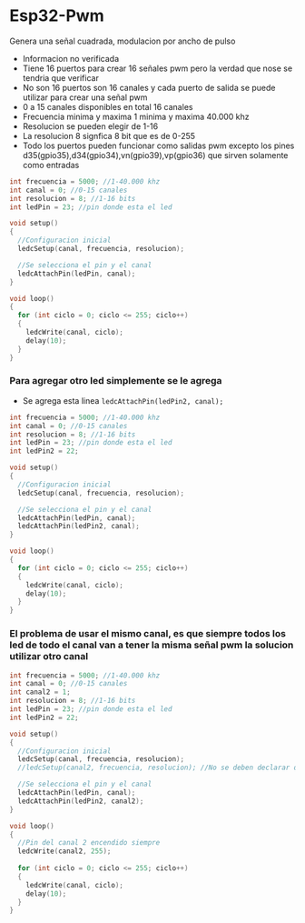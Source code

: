 # Esp32-Pwm
Genera una señal cuadrada, modulacion por ancho de pulso

* Informacion no verificada
* Tiene 16 puertos para crear 16 señales pwm pero la verdad que nose se tendria que verificar
* No son 16 puertos son 16 canales y cada puerto de salida se puede utilizar para crear una señal pwm
* 0 a 15 canales disponibles en total 16 canales
* Frecuencia minima y maxima 1 minima y maxima 40.000 khz
* Resolucion se pueden elegir de 1-16
* La resolucion 8 signfica 8 bit que es de 0-255
* Todo los puertos pueden funcionar como salidas pwm excepto los pines d35(gpio35),d34(gpio34),vn(gpio39),vp(gpio36) que sirven solamente como entradas

```c++
int frecuencia = 5000; //1-40.000 khz
int canal = 0; //0-15 canales
int resolucion = 8; //1-16 bits
int ledPin = 23; //pin donde esta el led

void setup()
{
  //Configuracion inicial
  ledcSetup(canal, frecuencia, resolucion);

  //Se selecciona el pin y el canal
  ledcAttachPin(ledPin, canal);
}

void loop()
{
  for (int ciclo = 0; ciclo <= 255; ciclo++)
  {
    ledcWrite(canal, ciclo);
    delay(10);
  }
}
```
### Para agregar otro led simplemente se le agrega 
* Se agrega esta linea ```ledcAttachPin(ledPin2, canal); ```

```c++
int frecuencia = 5000; //1-40.000 khz
int canal = 0; //0-15 canales
int resolucion = 8; //1-16 bits
int ledPin = 23; //pin donde esta el led
int ledPin2 = 22;

void setup()
{
  //Configuracion inicial
  ledcSetup(canal, frecuencia, resolucion);

  //Se selecciona el pin y el canal
  ledcAttachPin(ledPin, canal);
  ledcAttachPin(ledPin2, canal);
}

void loop()
{
  for (int ciclo = 0; ciclo <= 255; ciclo++)
  {
    ledcWrite(canal, ciclo);
    delay(10);
  }
}
```
### El problema de usar el mismo canal, es que siempre todos los led de todo el canal van a tener la misma señal pwm la solucion utilizar otro canal
```c++
int frecuencia = 5000; //1-40.000 khz
int canal = 0; //0-15 canales
int canal2 = 1;
int resolucion = 8; //1-16 bits
int ledPin = 23; //pin donde esta el led
int ledPin2 = 22;

void setup()
{
  //Configuracion inicial
  ledcSetup(canal, frecuencia, resolucion);
  //ledcSetup(canal2, frecuencia, resolucion); //No se deben declarar dos veces es un error solamente se puede hacer una declaracion

  //Se selecciona el pin y el canal
  ledcAttachPin(ledPin, canal);
  ledcAttachPin(ledPin2, canal2);
}

void loop()
{
  //Pin del canal 2 encendido siempre
  ledcWrite(canal2, 255); 
  
  for (int ciclo = 0; ciclo <= 255; ciclo++)
  {
    ledcWrite(canal, ciclo);
    delay(10);
  }
}
```
